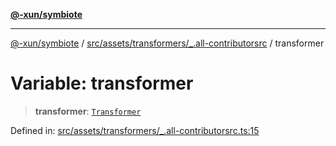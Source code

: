 [**@-xun/symbiote**](../../../../../README.md)

***

[@-xun/symbiote](../../../../../README.md) / [src/assets/transformers/\_.all-contributorsrc](../README.md) / transformer

# Variable: transformer

> **transformer**: [`Transformer`](../../../type-aliases/Transformer.md)

Defined in: [src/assets/transformers/\_.all-contributorsrc.ts:15](https://github.com/Xunnamius/symbiote/blob/a432129d36367c9c0fe2512d6ba837487d12f425/src/assets/transformers/_.all-contributorsrc.ts#L15)
